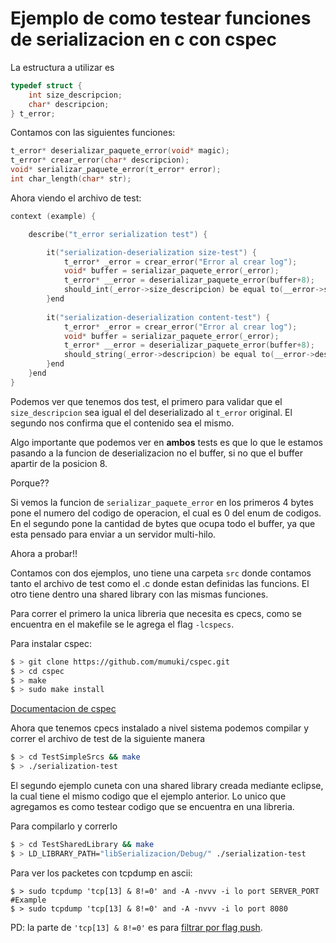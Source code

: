 # Ejemplo de como testear funciones de serializacion en c con cspec

La estructura a utilizar es
```c
typedef struct {
    int size_descripcion;
    char* descripcion;
} t_error;
```

Contamos con las siguientes funciones:
```c
t_error* deserializar_paquete_error(void* magic);
t_error* crear_error(char* descripcion);
void* serializar_paquete_error(t_error* error);
int char_length(char* str);
```

Ahora viendo el archivo de test:
```c
context (example) {

    describe("t_error serialization test") {

        it("serialization-deserialization size-test") {
            t_error* _error = crear_error("Error al crear log");
            void* buffer = serializar_paquete_error(_error);
            t_error* __error = deserializar_paquete_error(buffer+8);
            should_int(_error->size_descripcion) be equal to(__error->size_descripcion);
        }end
        
        it("serialization-deserialization content-test") {
            t_error* _error = crear_error("Error al crear log");
            void* buffer = serializar_paquete_error(_error);
            t_error* __error = deserializar_paquete_error(buffer+8);
            should_string(_error->descripcion) be equal to(__error->descripcion);
        }end
    }end
}
```

Podemos ver que tenemos dos test, el primero para validar que el `size_descripcion` sea igual el del deserializado al `t_error` original.
El segundo nos confirma que el contenido sea el mismo.

Algo importante que podemos ver en **ambos** tests es que lo que le estamos pasando a la funcion de deserializacion no el buffer, si no que el buffer apartir de la posicion 8.

Porque??

Si vemos la funcion de `serializar_paquete_error` en los primeros 4 bytes pone el numero del codigo de operacion, el cual es 0 del enum de codigos.
En el segundo pone la cantidad de bytes que ocupa todo el buffer, ya que esta pensado para enviar a un servidor multi-hilo.

Ahora a probar!!

Contamos con dos ejemplos, uno tiene una carpeta `src` donde contamos tanto el archivo de test como el .c donde estan definidas las funcions. El otro tiene dentro una shared library con las mismas funciones.

Para correr el primero la unica libreria que necesita es cpecs, como se encuentra en el makefile se le agrega el flag `-lcspecs`.

Para instalar cspec:
```bash
$ > git clone https://github.com/mumuki/cspec.git
$ > cd cspec
$ > make
$ > sudo make install
```

[Documentacion de cspec](https://github.com/mumuki/cspec)

Ahora que tenemos cpecs instalado a nivel sistema podemos compilar y correr el archivo de test de la siguiente manera
```bash
$ > cd TestSimpleSrcs && make
$ > ./serialization-test
```

El segundo ejemplo cuneta con una shared library creada mediante eclipse, la cual tiene el mismo codigo que el ejemplo anterior. Lo unico que agregamos es como testear codigo que se encuentra en una libreria.

Para compilarlo y correrlo
```bash
$ > cd TestSharedLibrary && make
$ > LD_LIBRARY_PATH="libSerializacion/Debug/" ./serialization-test
```

Para ver los packetes con tcpdump en ascii:
```
$ > sudo tcpdump 'tcp[13] & 8!=0' and -A -nvvv -i lo port SERVER_PORT
#Example
$ > sudo tcpdump 'tcp[13] & 8!=0' and -A -nvvv -i lo port 8080
```
 PD: la parte de `'tcp[13] & 8!=0'` es para [filtrar por flag push](https://danielmiessler.com/study/tcpdump/).
